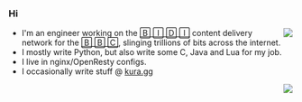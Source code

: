 ### Hi

<img align="right" src="https://profile-counter.glitch.me/kura/count.svg" />

* I'm an engineer working on the [🄱 🄸 🄳 🄸](https://www.bbc.co.uk/blogs/internet/tags/media-distribution) content delivery network for the [🄱 🄱 🄲](https://bbc.co.uk/), slinging trillions of bits across the internet.
* I mostly write Python, but also write some C, Java and Lua for my job.
* I live in nginx/OpenResty configs.
* I occasionally write stuff @ [kura.gg](https://kura.gg/)

<img align="right" src="https://github.com/kura/kura/raw/master/epic-sax-guy.gif" />
